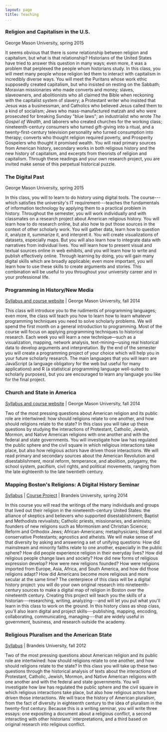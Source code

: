 ```yaml
---
layout: page
title: Teaching
...
```


### Religion and Capitalism in the U.S.

George Mason University, spring 2015

<div class="abstract">

It seems obvious that there is *some* relationship between religion and
capitalism, but what is that relationship? Historians of the United
States have tried to answer this question in many ways; even more, it
was a problem that perplexed the people whom historians study. In this
class, you will meet many people whose religion led them to interact
with capitalism in incredibly diverse ways. You will meet the Puritans
whose work ethic supposedly created capitalism, but who insisted on
resting on the Sabbath; Moravian missionaries who made converts and
money; slaves, slaveowners, and abolitionists who all claimed the Bible
when reckoning with the capitalist system of slavery; a Protestant
writer who insisted that Jesus was a businessman, and Catholics who
believed Jesus called them to a kind of socialism; Jews who
mass-manufactured matzah and who were prosecuted for breaking Sunday
"blue laws"; an industrialist who wrote *The Gospel of Wealth*, and
laborers who created churches for the working class; nineteenth-century
consumers who turned gift-giving into a ritual, and a
twenty-first-century television personality who turned consumption into
therapy; converts who thought religion required poverty, and Prosperity
Gospelers who thought it promised wealth. You will read primary sources
from American history, secondary works in both religious history and the
new history of capitalism, and excerpts from theorists of religion and
capitalism. Through these readings and your own research project, you
are invited make sense of this perpetual historical puzzle.

</div>

### The Digital Past

George Mason University, spring 2015

<div class="abstract">

In this class, you will to learn to do history using digital tools. The
course---which satisfies the university's IT requirement---teaches the
fundamentals of information technology by applying them to a practical
problem in history. Throughout the semester, you will work individually
and with classmates on a research project about American religious
history. You will learn how to do research online, but also how to put
those sources in the context of other scholarly work. You will gather
data, learn how to question it, analyze it, summarize it, and interpret
it. You will create visualizations of datasets, especially maps. But you
will also learn how to integrate data with narratives from individual
lives. You will learn how to present visual and textual sources online
in web exhibits, and you will learn how to write and publish effectively
online. Through learning by doing, you will gain many digital skills
which are broadly applicable; even more important, you will learn how to
use these skills to create arguments and stories. This combination will
be useful to you throughout your university career and in your
professional life.

</div>

### Programming in History/New Media

[Syllabus and course website][] | George Mason University, fall 2014

<div class="abstract">

This class will introduce you to the rudiments of programming languages;
even more, the class will teach you how to learn how to learn whatever
programming techniques you need to solve scholarly problems. We will
spend the first month on a general introduction to programming. Most of
the course will focus on applying programming techniques to historical
research. Each week you will learn a new technique—such as a
visualization, mapping, network analysis, text-mining—using real
historical data to develop arguments and interpretation. By the end of
the semester you will create a programming project of your choice which
will help you in your future scholarly research. The main languages that
you will learn are JavaScript (a language obligatory for the web but
useful for many applications) and R (a statistical programming language
well-suited to scholarly purposes), but you are encouraged to learn any
language you like for the final project.

</div>

### Church and State in America

[Syllabus and course website][1] | George Mason University, fall 2014

<div class="abstract">

Two of the most pressing questions about American religion and its
public role are intertwined: how should religions relate to one another,
and how should religions relate to the state? In this class you will
take up these questions by studying the interactions of Protestant,
Catholic, Jewish, Mormon, and Native American religions with one another
and with the federal and state governments. You will investigate how law
has regulated the public sphere and the civil square in which religious
interactions take place, but also how religious actors have driven those
interactions. We will read primary and secondary sources about the
American Revolution and disestablishment, moral reform, temperance, and
abolition, polygamy, the school system, pacifism, civil rights, and
political movements, ranging from the late eighteenth to the late
twentieth century.

</div>

### Mapping Boston's Religions: A Digital History Seminar

<a href="/files/religion-19c-dh.pdf" onclick="ga('send', 'event', { 
'eventCategory': 'PDF', 'eventAction': 'Download', 'eventLabel': 
'religion-19c-dh.pdf', 'page': '/files/religion-19c-dh.pdf' 
});">Syllabus</a> | [Course Project][] | Brandeis University, spring
2014

<div class="abstract">

In this course you will read the writings of the many individuals and
groups that lived out their religion in the nineteenth-century United
States: the alliance of skeptics and believers who supported
disestablishment; Baptist and Methodists revivalists; Catholic priests,
missionaries, and animists; founders of new religions such as Mormonism
and Christian Science; Reform and Orthodox Jews; African-Americans;
metaphysicians; liberal and conservative Protestants; agnostics and
atheists. We will make sense of that diversity by asking and answering a
set of unifying questions: How did mainstream and minority faiths relate
to one another, especially in the public sphere? How did people
experience religion in their everyday lives? How did religious people
change laws and society? How did new forms of religious expression
develop? How were new religions founded? How were religions imported
from Europe, Asia, Africa, and South America, and how did those
religions adapt? How did Americans become more religious and more
secular at the same time? The centerpiece of this class will be a
digital history project: you will do your own original research into
nineteenth-century sources to make a digital map of religion in Boston
over the nineteenth century. Creating this project will teach you the
skills of a historian---researching, writing, analyzing---and will let
you put what you'll learn in this class to work on the ground. In this
history class as shop class, you'll also learn digital and project
skills---publishing, mapping, encoding, collaborating, communicating,
managing---that are widely useful in government, business, and research
outside the academy.

</div>

### Religious Pluralism and the American State

<a href="/files/religious-pluralism.syllabus.2012-fall.pdf" 
onclick="ga('send', 'event', { 'eventCategory': 'PDF', 'eventAction': 
'Download', 'eventLabel': 'religious-pluralism.syllabus.2012-fall.pdf', 
'page': '/files/religious-pluralism.syllabus.2012-fall.pdf' 
});">Syllabus</a> | Brandeis University, fall 2012

<div class="abstract">

Two of the most pressing questions about American religion and its
public role are intertwined: how should religions relate to one another,
and how should religions relate to the state? In this class you will
take up these two questions through the historical analysis of texts
about the interactions of Protestant, Catholic, Jewish, Mormon, and
Native American religions with one another and with the federal and
state governments. You will investigate how law has regulated the public
sphere and the civil square in which religious interactions take place,
but also how religious actors have driven those interactions. We will
trace the history of American pluralism, from the fact of diversity in
eighteenth century to the idea of pluralism in the twenty-first century.
Because this is a writing seminar, you will write three essays: one
expositing a document about a religious conflict, a second interacting
with other historians' interpretations, and a third based on original
research into religious conflict.

</div>

  [Syllabus and course website]: http://lincolnmullen.com/courses/clio3.2014/
  [1]: http://lincolnmullen.com/courses/church-state.2014/
  [Course Project]: http://omeka.lts.brandeis.edu/neatline/fullscreen/mapping-bostons-religions
